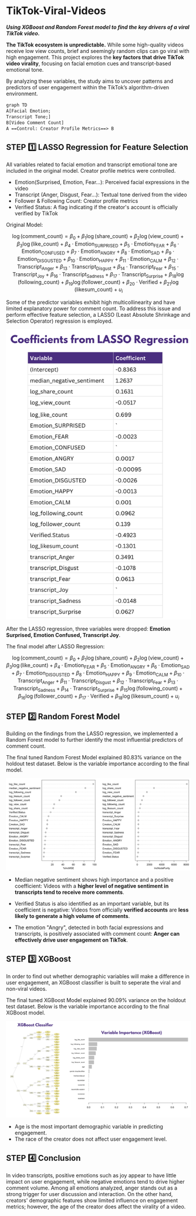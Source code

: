 # TikTok-Viral-Videos
***Using XGBoost and Random Forest model to find the key drivers of a viral TikTok video.***

**The TikTok ecosystem is unpredictable.** While some high-quality videos receive low view counts, brief and seemingly random clips can go viral with high engagement. This project explores the **key factors that drive TikTok video virality**, focusing on facial emotion cues and transcript-based emotional tone. 

By analyzing these variables, the study aims to uncover patterns and predictors of user engagement within the TikTok’s algorithm-driven environment.

```mermaid
graph TD
A[Facial Emotion;
Transcript Tone;]
B[Video Comment Count]
A ==Control: Creator Profile Metrics==> B
```


## STEP 1️⃣ LASSO Regression for Feature Selection

All variables related to facial emotion and transcript emotional tone are included in the original model. Creator profile metrics were controlled.

- Emotion(Surprised, Emotion, Fear...): Perceived facial expressions in the video
- Transcript (Anger, Disgust, Fear...): Textual tone derived from the video
- Follower & Following Count: Creator profile metrics
- Verified Status:  A flag indicating if the creator's account is officially verified by TikTok

Original Model:


```math 
\log(\text{comment\_count}) = \beta_0 + \beta_1 \log(\text{share\_count}) + \beta_2 \log(\text{view\_count}) + \beta_3 \log(\text{like\_count}) + \beta_4 \cdot \text{Emotion}_{\text{SURPRISED}} + \beta_5 \cdot \text{Emotion}_{\text{FEAR}} + \beta_6 \cdot \text{Emotion}_{\text{CONFUSED}} + \beta_7 \cdot \text{Emotion}_{\text{ANGRY}} + \beta_8 \cdot \text{Emotion}_{\text{SAD}} + \beta_9 \cdot \text{Emotion}_{\text{DISGUSTED}} + \beta_{10} \cdot \text{Emotion}_{\text{HAPPY}} + \beta_{11} \cdot \text{Emotion}_{\text{CALM}} + \beta_{12} \cdot \text{Transcript}_{\text{Anger}} + \beta_{13} \cdot \text{Transcript}_{\text{Disgust}} + \beta_{14} \cdot \text{Transcript}_{\text{Fear}} + \beta_{15} \cdot \text{Transcript}_{\text{Joy}} + \beta_{16} \cdot \text{Transcript}_{\text{Sadness}} + \beta_{17} \cdot \text{Transcript}_{\text{Surprise}} + \beta_{18} \log(\text{following\_count}) + \beta_{19} \log(\text{follower\_count}) + \beta_{20} \cdot \text{Verified} + \beta_{21} \log(\text{likesum\_count}) + u_i 
```

Some of the predictor variables exhibit high multicollinearity and have limited explanatory power for comment count. To address this issue and perform effective feature selection, a LASSO (Least Absolute Shrinkage and Selection Operator) regression is employed. 

![lasso](image/lasso.png)

After the LASSO regression, three variables were dropped: **Emotion Surprised, Emotion Confused, Transcript Joy**. 

The final model after LASSO Regression:

```math 
\log(\text{comment\_count}) = \beta_0 + \beta_1 \log(\text{share\_count}) + \beta_2 \log(\text{view\_count}) + \beta_3 \log(\text{like\_count}) + \beta_4 \cdot \text{Emotion}_{\text{FEAR}} + \beta_5 \cdot \text{Emotion}_{\text{ANGRY}} + \beta_6 \cdot \text{Emotion}_{\text{SAD}} + \beta_7 \cdot \text{Emotion}_{\text{DISGUSTED}} + \beta_{8} \cdot \text{Emotion}_{\text{HAPPY}} + \beta_{9} \cdot \text{Emotion}_{\text{CALM}} + \beta_{10} \cdot \text{Transcript}_{\text{Anger}} + \beta_{11} \cdot \text{Transcript}_{\text{Disgust}} + \beta_{12} \cdot \text{Transcript}_{\text{Fear}} + \beta_{13} \cdot \text{Transcript}_{\text{Sadness}} + \beta_{14} \cdot \text{Transcript}_{\text{Surprise}} + \beta_{15} \log(\text{following\_count}) + \beta_{16} \log(\text{follower\_count}) + \beta_{17} \cdot \text{Verified} + \beta_{18} \log(\text{likesum\_count}) + u_i 
```


## STEP 2️⃣ Random Forest Model

Building on the findings from the LASSO regression, we implemented a Random Forest model to further identify the most influential predictors of comment count.

The final tuned Random Forest Model explained 80.83% variance on the holdout test dataset. Below is the variable importance according to the final model.

![Variable Importance](image/importance.png)

- Median negative sentiment shows high importance and a positive coefficient: Videos with a **higher level of negative sentiment in transcripts tend to receive more comments**.

- Verified Status is also identified as an important variable, but its coefficient is negative: Videos from officially **verified accounts** are **less likely to generate a high volume of comments**.

- The emotion "Angry", detected in both facial expressions and transcripts, is positively associated with comment count: **Anger can effectively drive user engagement on TikTok**.


## STEP 3️⃣ XGBoost
In order to find out whether demographic variables will make a difference in user engagement, an XGBoost classifier is built to seperate the viral and non-viral videos.

The final tuned XGBoost Model explained 90.09% variance on the holdout test dataset. Below is the variable importance according to the final XGBoost model.

![XGBoost](image/xgboost.png)

- Age is the most important demographic variable in predicting engagement. 
- The race of the creator does not affect user engagement level.

## STEP 4️⃣ Conclusion
In video transcripts, positive emotions such as joy appear to have little impact on user engagement, while negative emotions tend to drive higher comment volume. Among all emotions analyzed, anger stands out as a strong trigger for user discussion and interaction. On the other hand, creators' demographic features show limited influence on engagement metrics; however, the age of the creator does affect the virality of a video.